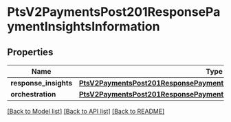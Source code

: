 # PtsV2PaymentsPost201ResponsePaymentInsightsInformation

## Properties
Name | Type | Description | Notes
------------ | ------------- | ------------- | -------------
**response_insights** | [**PtsV2PaymentsPost201ResponsePaymentInsightsInformationResponseInsights**](PtsV2PaymentsPost201ResponsePaymentInsightsInformationResponseInsights.md) |  | [optional] 
**orchestration** | [**PtsV2PaymentsPost201ResponsePaymentInsightsInformationOrchestration**](PtsV2PaymentsPost201ResponsePaymentInsightsInformationOrchestration.md) |  | [optional] 

[[Back to Model list]](../README.md#documentation-for-models) [[Back to API list]](../README.md#documentation-for-api-endpoints) [[Back to README]](../README.md)


